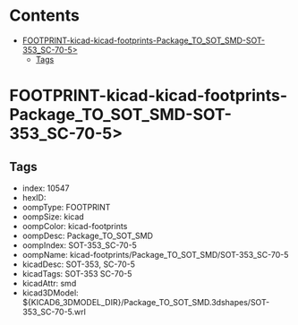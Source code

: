 



Contents
========

* [FOOTPRINT-kicad-kicad-footprints-Package_TO_SOT_SMD-SOT-353_SC-70-5>](#footprint-kicad-kicad-footprints-package_to_sot_smd-sot-353_sc-70-5)
	* [Tags](#tags)

# FOOTPRINT-kicad-kicad-footprints-Package_TO_SOT_SMD-SOT-353_SC-70-5>

## Tags

- index: 10547
- hexID: 
- oompType: FOOTPRINT
- oompSize: kicad
- oompColor: kicad-footprints
- oompDesc: Package_TO_SOT_SMD
- oompIndex: SOT-353_SC-70-5
- oompName: kicad-footprints/Package_TO_SOT_SMD/SOT-353_SC-70-5
- kicadDesc: SOT-353, SC-70-5
- kicadTags: SOT-353 SC-70-5
- kicadAttr: smd
- kicad3DModel: ${KICAD6_3DMODEL_DIR}/Package_TO_SOT_SMD.3dshapes/SOT-353_SC-70-5.wrl
